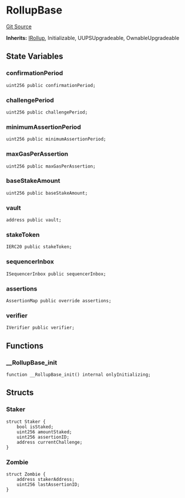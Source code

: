 # RollupBase
[Git Source](https://github.com/SpecularL2/specular/blob/c54213cfb14aca9d44e839341f672dd978834f68/src/Rollup.sol)

**Inherits:**
[IRollup](/src/IRollup.sol/contract.IRollup.md), Initializable, UUPSUpgradeable, OwnableUpgradeable


## State Variables
### confirmationPeriod

```solidity
uint256 public confirmationPeriod;
```


### challengePeriod

```solidity
uint256 public challengePeriod;
```


### minimumAssertionPeriod

```solidity
uint256 public minimumAssertionPeriod;
```


### maxGasPerAssertion

```solidity
uint256 public maxGasPerAssertion;
```


### baseStakeAmount

```solidity
uint256 public baseStakeAmount;
```


### vault

```solidity
address public vault;
```


### stakeToken

```solidity
IERC20 public stakeToken;
```


### sequencerInbox

```solidity
ISequencerInbox public sequencerInbox;
```


### assertions

```solidity
AssertionMap public override assertions;
```


### verifier

```solidity
IVerifier public verifier;
```


## Functions
### __RollupBase_init


```solidity
function __RollupBase_init() internal onlyInitializing;
```

## Structs
### Staker

```solidity
struct Staker {
    bool isStaked;
    uint256 amountStaked;
    uint256 assertionID;
    address currentChallenge;
}
```

### Zombie

```solidity
struct Zombie {
    address stakerAddress;
    uint256 lastAssertionID;
}
```

